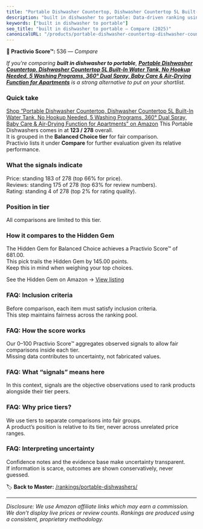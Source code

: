 ```yaml
---
title: "Portable Dishwasher Countertop, Dishwasher Countertop 5L Built-In Water Tank, No Hookup Needed, 5 Washing Programs, 360° Dual Spray, Baby Care & Air-Drying Function for Apartments"
description: "built in dishwasher to portable: Data-driven ranking using the Practivio Score™. Positioned by quality, value, demand, findability, momentum."
keywords: ["built in dishwasher to portable"]
seo_title: "built in dishwasher to portable — Compare (2025)"
canonicalURL: "/products/portable-dishwasher-countertop-dishwasher-countertop-5l-built-in-water-tank-no-hookup-needed-5-washing-programs-360-dual-spray-baby-care-air-drying-function-for-apartments-B0DSDLPMMR/"
---
```


**🛒 Practivio Score™:** 536 — _Compare_


*If you're comparing **built in dishwasher to portable**, **[Portable Dishwasher Countertop, Dishwasher Countertop 5L Built-In Water Tank, No Hookup Needed, 5 Washing Programs, 360° Dual Spray, Baby Care & Air-Drying Function for Apartments](https://www.amazon.com/dp/B0DSDLPMMR?tag=practivio-20)** is a strong alternative to put on your shortlist.*
### Quick take
[Shop “Portable Dishwasher Countertop, Dishwasher Countertop 5L Built-In Water Tank, No Hookup Needed, 5 Washing Programs, 360° Dual Spray, Baby Care & Air-Drying Function for Apartments” on Amazon](https://www.amazon.com/dp/B0DSDLPMMR?tag=practivio-20)
This Portable Dishwashers comes in at **123 / 278** overall.  
It is grouped in the **Balanced Choice tier** for fair comparison.  
Practivio lists it under **Compare** for further evaluation given its relative performance.

### What the signals indicate
Price: standing 183 of 278 (top 66% for price).  
Reviews: standing 175 of 278 (top 63% for review numbers).  
Rating: standing 4 of 278 (top 2% for rating quality).  

### Position in tier
All comparisons are limited to this tier.

### How it compares to the Hidden Gem
The Hidden Gem for Balanced Choice achieves a Practivio Score™ of 681.00.  
This pick trails the Hidden Gem by 145.00 points.  
Keep this in mind when weighing your top choices.  

See the Hidden Gem on Amazon → [View listing](https://www.amazon.com/dp/B0B9GJFNLX?tag=practivio-20)

### FAQ: Inclusion criteria
Before comparison, each item must satisfy inclusion criteria.  
This step maintains fairness across the ranking pool.

### FAQ: How the score works
Our 0–100 Practivio Score™ aggregates observed signals to allow fair comparisons inside each tier.  
Missing data contributes to uncertainty, not fabricated values.

### FAQ: What “signals” means here
In this context, signals are the objective observations used to rank products alongside their tier peers.

### FAQ: Why price tiers?
We use tiers to separate comparisons into fair groups.  
A product’s position is relative to its tier, never across unrelated price ranges.

### FAQ: Interpreting uncertainty
Confidence notes and the evidence base make uncertainty transparent.  
If information is scarce, outcomes are shown conservatively, never guessed.

<!-- Missing template for Compare/CompareWithinPriceClass -->


🏷️ **Back to Master:** [/rankings/portable-dishwashers/](/rankings/portable-dishwashers/)

---
_Disclosure: We use Amazon affiliate links which may earn a commission. We don’t display live prices or review counts. Rankings are produced using a consistent, proprietary methodology._
